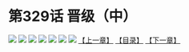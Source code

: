 # 第329话 晋级（中）
![](https://mhpic.xiaomingtaiji.net/comic/D/斗破苍穹拆分版/329话/1.jpg-zymk.middle.webp)
![](https://mhpic.xiaomingtaiji.net/comic/D/斗破苍穹拆分版/329话/2.jpg-zymk.middle.webp)
![](https://mhpic.xiaomingtaiji.net/comic/D/斗破苍穹拆分版/329话/3.jpg-zymk.middle.webp)
![](https://mhpic.xiaomingtaiji.net/comic/D/斗破苍穹拆分版/329话/4.jpg-zymk.middle.webp)
![](https://mhpic.xiaomingtaiji.net/comic/D/斗破苍穹拆分版/329话/5.jpg-zymk.middle.webp)
![](https://mhpic.xiaomingtaiji.net/comic/D/斗破苍穹拆分版/329话/6.jpg-zymk.middle.webp)
![](https://mhpic.xiaomingtaiji.net/comic/D/斗破苍穹拆分版/329话/7.jpg-zymk.middle.webp)
[【上一章】](./328.md)
[【目录】](./READMD.md)
[【下一章】](./330.md)

